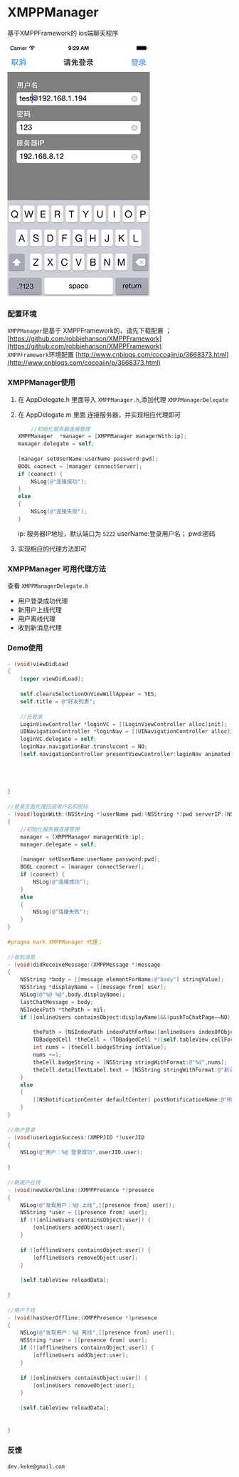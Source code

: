 XMPPManager
===========

基于XMPPFramework的 ios端聊天程序

![loginImg](login2.png)

### 配置环境
`XMPPManager`是基于 XMPPFramework的，请先下载配置 ；[https://github.com/robbiehanson/XMPPFramework](https://github.com/robbiehanson/XMPPFramework)			
`XMPPFramework`环境配置 [http://www.cnblogs.com/cocoajin/p/3668373.html](http://www.cnblogs.com/cocoajin/p/3668373.html)

### XMPPManager使用
1. 在 AppDelegate.h 里面导入 `XMPPManager.h`,添加代理 `XMPPManagerDelegate`
2. 在 AppDelegate.m 里面 连接服务器，并实现相应代理即可
	```objective-c
	    //初始化服务器连接管理
    XMPPManager  *manager = [XMPPManager managerWith:ip];
    manager.delegate = self;
    
    [manager setUserName:userName password:pwd];
    BOOL coonect = [manager connectServer];
    if (coonect) {
        NSLog(@"连接成功");
    }
    else
    {
        NSLog(@"连接失败");
    }
	```
	ip: 服务器IP地址，默认端口为 `5222`
	userName:登录用户名；
	pwd:密码
	
3. 实现相应的代理方法即可

### XMPPManager 可用代理方法

查看 `XMPPManagerDelegate.h`
- 用户登录成功代理
- 新用户上线代理
- 用户离线代理
- 收到新消息代理

### Demo使用

```objective-c
- (void)viewDidLoad
{
    [super viewDidLoad];
    
    self.clearsSelectionOnViewWillAppear = YES;
    self.title = @"好友列表";
    
    //先登录
    LoginViewController *loginVC = [[LoginViewController alloc]init];
    UINavigationController *loginNav = [[UINavigationController alloc]initWithRootViewController:loginVC];
    loginVC.delegate = self;
    loginNav.navigationBar.translucent = NO;
    [self.navigationController presentViewController:loginNav animated:YES completion:nil];
    

    

}

//登录页面代理回调用户名和密码
- (void)loginWith:(NSString *)userName pwd:(NSString *)pwd serverIP:(NSString *)ip
{
    //初始化服务器连接管理
    manager = [XMPPManager managerWith:ip];
    manager.delegate = self;
    
    [manager setUserName:userName password:pwd];
    BOOL coonect = [manager connectServer];
    if (coonect) {
        NSLog(@"连接成功");
    }
    else
    {
        NSLog(@"连接失败");
    }
}

#pragma mark XMPPManager 代理；

//收到消息
- (void)didReceiveMessage:(XMPPMessage *)message
{
    NSString *body = [[message elementForName:@"body"] stringValue];
    NSString *displayName = [[message from] user];
    NSLog(@"%@ %@",body,displayName);
    lastChatMessage = body;
    NSIndexPath *thePath = nil;
    if ([onlineUsers containsObject:displayName]&&(pushToChatPage==NO)) {
        
        thePath = [NSIndexPath indexPathForRow:[onlineUsers indexOfObject:displayName] inSection:0];
        TDBadgedCell *theCell = (TDBadgedCell *)[self.tableView cellForRowAtIndexPath:thePath];
        int nums = [theCell.badgeString intValue];
        nums +=1;
        theCell.badgeString = [NSString stringWithFormat:@"%d",nums];
        theCell.detailTextLabel.text = [NSString stringWithFormat:@"新消息: %@",body];
    }
    else
    {
        [[NSNotificationCenter defaultCenter] postNotificationName:@"RECEMESSAGE" object:body];
    }
}

//用户登录
- (void)userLoginSuccess:(XMPPJID *)userJID
{
    NSLog(@"用户：%@ 登录成功",userJID.user);
    
}

//新用户在线
- (void)newUserOnline:(XMPPPresence *)presence
{
    NSLog(@"发现用户：%@ 上线",[[presence from] user]);
    NSString *user = [[presence from] user];
    if (![onlineUsers containsObject:user]) {
        [onlineUsers addObject:user];
    }
    
    if ([offlineUsers containsObject:user]) {
        [offlineUsers removeObject:user];
    }
    
    [self.tableView reloadData];

}

//用户下线
- (void)hasUserOffline:(XMPPPresence *)presence
{
    NSLog(@"发现用户：%@ 离线",[[presence from] user]);
    NSString *user = [[presence from] user];
    if (![offlineUsers containsObject:user]) {
        [offlineUsers addObject:user];
    }
    
    if ([onlineUsers containsObject:user]) {
        [onlineUsers removeObject:user];
    }
    
    [self.tableView reloadData];


}


```



### 反馈
`dev.keke@gmail.com`

